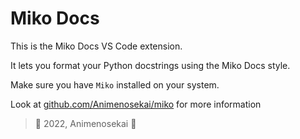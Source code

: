 # Miko Docs

This is the Miko Docs VS Code extension.

It lets you format your Python docstrings using the Miko Docs style.

Make sure you have `Miko` installed on your system.

Look at [github.com/Animenosekai/miko](https://github.com/Animenosekai/miko) for more information

> 🧃 2022, Animenosekai 🍡
